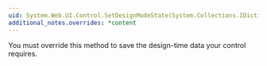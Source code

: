```yaml
---
uid: System.Web.UI.Control.SetDesignModeState(System.Collections.IDictionary)
additional_notes.overrides: *content
---
```


<p>You must override this method to save the design-time data your control requires.</p>


